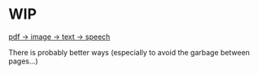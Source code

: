 # WIP


[pdf -> image -> text -> speech](./notebook/book_to_audio_book.ipynb)

There is probably better ways (especially to avoid the garbage between pages...)